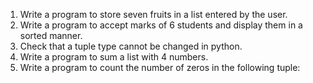 1. Write a program to store seven fruits in a list entered by the user.
2. Write a program to accept marks of 6 students and display them in a sorted
manner.
3. Check that a tuple type cannot be changed in python.
4. Write a program to sum a list with 4 numbers.
5. Write a program to count the number of zeros in the following tuple: